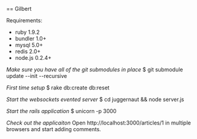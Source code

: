 == Gilbert

Requirements:
* ruby 1.9.2
* bundler 1.0+
* mysql 5.0+
* redis 2.0+
* node.js 0.2.4+


*Make sure you have all of the git submodules in place*
$ git submodule update --init --recursive

*First time setup*
$ rake db:create db:reset

*Start the websockets evented server*
$ cd juggernaut && node server.js

*Start the rails application*
$ unicorn -p 3000

*Check out the applicaiton*
Open http://localhost:3000/articles/1 in multiple browsers and start adding comments.
